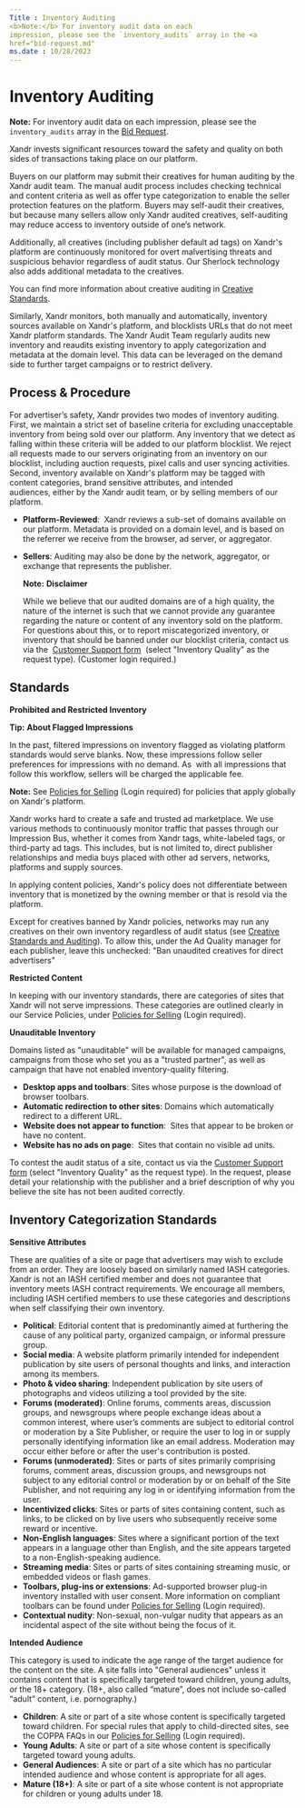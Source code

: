 ```yaml
---
Title : Inventory Auditing
<b>Note:</b> For inventory audit data on each
impression, please see the `inventory_audits` array in the <a
href="bid-request.md"
ms.date : 10/28/2023
---
```



# Inventory Auditing






<b>Note:</b> For inventory audit data on each
impression, please see the `inventory_audits` array in the <a
href="bid-request.md"
class="xref" target="_blank">Bid Request</a>.



Xandr invests significant resources toward the
safety and quality on both sides of transactions taking place on our
platform.



Buyers on our platform may submit their creatives for human auditing by
the Xandr audit team. The manual audit process
includes checking technical and content criteria as well as offer type
categorization to enable the seller protection features on the platform.
Buyers may self-audit their creatives, but because many sellers allow
only Xandr audited creatives, self-auditing may
reduce access to inventory outside of one’s network.

Additionally, all creatives (including publisher default ad tags) on
Xandr's platform are continuously monitored for
overt malvertising threats and suspicious behavior regardless of audit
status. Our Sherlock technology also adds additional metadata to the
creatives.

You can find more information about creative auditing in <a
href="monetize_monetize-standard/creative-standards.md"
class="xref" target="_blank">Creative Standards</a>.

Similarly, Xandr monitors, both manually and
automatically, inventory sources available on
Xandr's platform, and blocklists URLs that do
not meet Xandr platform standards. The
Xandr Audit Team regularly audits new inventory
and reaudits existing inventory to apply categorization and metadata at
the domain level. This data can be leveraged on the demand side to
further target campaigns or to restrict delivery.



## Process & Procedure



For advertiser’s safety, Xandr provides two
modes of inventory auditing. First, we maintain a strict set of baseline
criteria for excluding unacceptable inventory from being sold over our
platform. Any inventory that we detect as falling within these criteria
will be added to our platform blocklist. We reject all requests made to
our servers originating from an inventory on our blocklist, including
auction requests, pixel calls and user syncing activities. Second,
inventory available on Xandr's platform may be
tagged with content categories, brand sensitive attributes, and intended
audiences, either by the Xandr audit team, or by
selling members of our platform.

- **Platform-Reviewed**:  Xandr reviews a
  sub-set of domains available on our platform. Metadata is provided on
  a domain level, and is based on the referrer we receive from the
  browser, ad server, or aggregator.
- **Sellers**: Auditing may also be done by the network, aggregator, or
  exchange that represents the publisher.
  


  <b>Note:</b> **Disclaimer**

  

  While we believe that our audited domains are of a high quality, the
  nature of the internet is such that we cannot provide any guarantee
  regarding the nature or content of any inventory sold on the platform.
  For questions about this, or to report miscategorized inventory, or
  inventory that should be banned under our blocklist criteria, contact
  us via the 
  <a href="https://help.xandr.com/" class="xref" target="_blank">Customer
  Support form</a>  (select "Inventory Quality" as the request type).
  (Customer login required.)

  






## Standards

**Prohibited and Restricted Inventory**



<b>Tip:</b> **About Flagged Impressions**

In the past, filtered impressions on inventory flagged as violating
platform standards would serve blanks. Now, these impressions follow
seller preferences for impressions with no demand. As  with all
impressions that follow this workflow, sellers will be charged the
applicable fee.




<b>Note:</b> See <a
href="https://microsoftapc.sharepoint.com/teams/XandrServicePolicies/SitePages/Policies-for-Selling.aspx"
class="xref" target="_blank">Policies for Selling</a> (Login required)
for policies that apply globally on Xandr's
platform.



Xandr works hard to create a safe and trusted ad
marketplace. We use various methods to continuously monitor traffic that
passes through our Impression Bus, whether it comes from
Xandr tags, white-labeled tags, or third-party
ad tags. This includes, but is not limited to, direct publisher
relationships and media buys placed with other ad servers, networks,
platforms and supply sources.

In applying content policies, Xandr's policy
does not differentiate between inventory that is monetized by the owning
member or that is resold via the platform.

Except for creatives banned by Xandr policies,
networks may run any creatives on their own inventory regardless of
audit status
(see <a href="creative-standards-and-auditing.md" class="xref">Creative
Standards and Auditing</a>). To allow this, under the Ad Quality manager
for each publisher, leave this unchecked: "Ban unaudited creatives for
direct advertisers"

**Restricted Content**

In keeping with our inventory standards, there are categories of sites
that Xandr will not serve impressions. These
categories are outlined clearly in our Service Policies, under <a
href="https://microsoftapc.sharepoint.com/teams/XandrServicePolicies/SitePages/Policies-for-Selling.aspx"
class="xref" target="_blank">Policies for Selling</a> (Login required). 

**Unauditable Inventory**

Domains listed as "unauditable" will be available for managed campaigns,
campaigns from those who set you as a "trusted partner", as well as
campaign that have not enabled inventory-quality filtering.

- **Desktop apps and toolbars**: Sites whose purpose is the download of
  browser toolbars.
- **Automatic redirection to other sites**: Domains which automatically
  redirect to a different URL.
- **Website does not appear to function**:  Sites that appear to be
  broken or have no content.
- **Website has no ads on page**:  Sites that contain no visible ad
  units.

To contest the audit status of a site, contact us via
the <a href="https://help.xandr.com/s/login/" class="xref"
target="_blank">Customer Support form</a> (select "Inventory Quality" as
the request type). In the request, please detail your relationship with
the publisher and a brief description of why you believe the site has
not been audited correctly.




## Inventory Categorization Standards

**Sensitive Attributes**

These are qualities of a site or page that advertisers may wish to
exclude from an order. They are loosely based on similarly named IASH
categories. Xandr is not an IASH certified
member and does not guarantee that inventory meets IASH contract
requirements. We encourage all members, including IASH certified members
to use these categories and descriptions when self classifying their own
inventory.

- **Political**: Editorial content that is predominantly aimed at
  furthering the cause of any political party, organized campaign, or
  informal pressure group.
- **Social media**: A website platform primarily intended for
  independent publication by site users of personal thoughts and links,
  and interaction among its members. 
- **Photo & video sharing**: Independent publication by site users of
  photographs and videos utilizing a tool provided by the site.
- **Forums (moderated)**: Online forums, comments areas, discussion
  groups, and newsgroups where people exchange ideas about a common
  interest, where user’s comments are subject to editorial control or
  moderation by a Site Publisher, or require the user to log in or
  supply personally identifying information like an email address.
  Moderation may occur either before or after the user's contribution is
  posted. 
- **Forums (unmoderated)**: Sites or parts of sites primarily comprising
  forums, comment areas, discussion groups, and newsgroups not subject
  to any editorial control or moderation by or on behalf of the Site
  Publisher, and not requiring any log in or identifying information
  from the user.
- **Incentivized clicks**: Sites or parts of sites containing content,
  such as links, to be clicked on by live users who subsequently receive
  some reward or incentive.
- **Non-English languages**: Sites where a significant portion of the
  text appears in a language other than English, and the site appears
  targeted to a non-English-speaking audience.
- **Streaming media**: Sites or parts of sites containing streaming
  music, or embedded videos or flash games. 
- **Toolbars, plug-ins or extensions**: Ad-supported browser plug-in
  inventory installed with user consent. More information on compliant
  toolbars can be found under <a
  href="https://microsoftapc.sharepoint.com/teams/XandrServicePolicies/SitePages/Policies-for-Selling.aspx"
  class="xref" target="_blank">Policies for Selling</a> (Login
  required). 
- **Contextual nudity**: Non-sexual, non-vulgar nudity that appears as
  an incidental aspect of the site without being the focus of it. 

**Intended Audience**



This category is used to indicate the age range of the target audience
for the content on the site. A site falls into "General audiences"
unless it contains content that is specifically targeted toward
children, young adults, or the 18+ category. (18+, also called “mature”,
does not include so-called “adult” content, i.e. pornography.)

- **Children**: A site or part of a site whose content is specifically
  targeted toward children. For special rules that apply to
  child-directed sites, see the COPPA FAQs in our <a
  href="https://microsoftapc.sharepoint.com/teams/XandrServicePolicies/SitePages/Policies-for-Selling.aspx"
  class="xref" target="_blank">Policies for Selling</a> (Login
  required).
- **Young Adults**: A site or part of a site whose content is
  specifically targeted toward young adults. 
- **General Audiences**: A site or part of a site which has no
  particular intended audience and whose content is appropriate for all
  ages.
- **Mature (18+)**: A site or part of a site whose content is not
  appropriate for children or young adults under 18.








